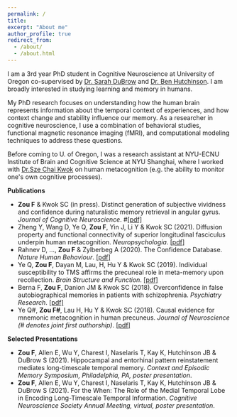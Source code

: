 ```yaml
---
permalink: /
title: 
excerpt: "About me"
author_profile: true
redirect_from: 
  - /about/
  - /about.html
---
```

I am a 3rd year PhD student in Cognitive Neuroscience at University of Oregon co-supervised by [Dr. Sarah DuBrow](https://www.dubrowlab.org/) and [Dr. Ben Hutchinson](https://hulacon.uoregon.edu/). I am broadly interested in studying learning and memory in humans.

My PhD research focuses on understanding how the human brain represents information about the temporal context of experiences, and how context change and stability influence our memory. As a researcher in cognitive neuroscience, I use a combination of behavioral studies, functional magnetic resonance imaging (fMRI), and computational modeling techniques to address these questions.

Before coming to U. of Oregon, I was a research assistant at NYU-ECNU Institute of Brain and Cognitive Science at NYU Shanghai, where I worked with [Dr.Sze Chai Kwok](http://www.kwoklab.org/) on human metacognition (e.g. the ability to monitor one's own cognitive processes).

**Publications**

* **Zou F** & Kwok SC (in press). Distinct generation of subjective vividness and confidence during naturalistic memory retrieval in angular gyrus. *Journal of Cognitive Neuroscience*. #[[pdf]](files/JoCN_2022.pdf)
* Zheng Y, Wang D, Ye Q, **Zou F**, Yin J, Li Y & Kwok SC (2021). Diffusion property and functional connectivity of superior longitudinal fasciculus underpin human metacognition. *Neuropsychologia*. [[pdf]](files/Neuropsychologia_2021.pdf)
* Rahnev D, …, **Zou F** & Zylberbeg A (2020). The Confidence Database. *Nature Human Behaviour*. [[pdf]](files/NHB_2020.pdf)
* Ye Q, **Zou F**, Dayan M, Lau, H, Hu Y & Kwok SC (2019). Individual susceptibility to TMS affirms the precuneal role in meta-memory upon recollection. *Brain Structure and Function*. [[pdf]](files/BSAF_2019.pdf)
* Berna F, **Zou F**, Danion JM & Kwok SC (2018). Overconfidence in false autobiographical memories in patients with schizophrenia. *Psychiatry Research*. [[pdf]](files/PsychiatryRes_2019.pdf)
* Ye Q#, **Zou F#**, Lau H, Hu Y & Kwok SC (2018). Causal evidence for mnemonic metacognition in human precuneus. *Journal of Neuroscience (# denotes joint first authorship)*. [[pdf]](files/JN_2018.pdf)

**Selected Presentations**
* **Zou F**, Allen E, Wu Y, Charest I, Naselaris T, Kay K, Hutchinson JB & DuBrow S (2021). Hippocampal and entorhinal pattern reinstatement mediates long-timescale temporal memory. *Context and Episodic Memory Symposium, Philadelphia, PA, poster presentation*.
* **Zou F**, Allen E, Wu Y, Charest I, Naselaris T, Kay K, Hutchinson JB & DuBrow S (2021). For the When: The Role of the Medial Temporal Lobe in Encoding Long-Timescale Temporal Information. *Cognitive Neuroscience Society Annual Meeting, virtual, poster presentation*.
